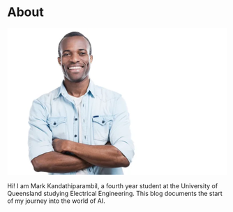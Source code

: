 # About
![Image of me fr](images/mefr.jpg)


Hi! I am Mark Kandathiparambil, a fourth year student at the University of Queensland studying Electrical Engineering. This blog documents the start of my journey into the world of AI.

